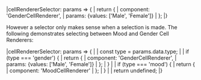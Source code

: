 <framework-specific-section frameworks="vue">
<snippet transform={false}>
|cellRendererSelector: params => {
|    return {
|        component: 'GenderCellRenderer',
|        params: {values: ['Male', 'Female']}
|    };
|}
</snippet>

However a selector only makes sense when a selection is made. The following demonstrates selecting between Mood and Gender Cell Renderers:

<snippet transform={false}>
|cellRendererSelector: params => {
|
|    const type = params.data.type;
|
|    if (type === 'gender') {
|        return {
|            component: 'GenderCellRenderer',
|            params: {values: ['Male', 'Female']}
|        };
|    }
|
|    if (type === 'mood') {
|        return {
|            component: 'MoodCellRenderer'
|        };
|    }
|
|    return undefined;
|}
</snippet>
</framework-specific-section>